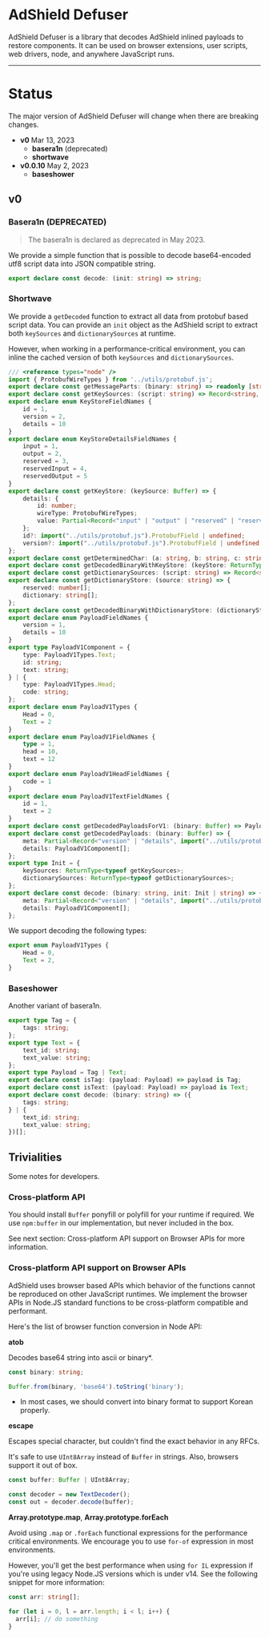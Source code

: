 # AdShield Defuser

AdShield Defuser is a library that decodes AdShield inlined payloads to restore components.
It can be used on browser extensions, user scripts, web drivers, node, and anywhere JavaScript runs.

----

# Status

The major version of AdShield Defuser will change when there are breaking changes.

- **v0** Mar 13, 2023
  - **basera1n** (deprecated)
  - **shortwave**
- **v0.0.10** May 2, 2023
  - **baseshower**

## v0

### Basera1n (DEPRECATED)

> The basera1n is declared as deprecated in May 2023.

We provide a simple function that is possible to decode base64-encoded utf8 script data into JSON compatible string.

```ts
export declare const decode: (init: string) => string;
```

### Shortwave

We provide a `getDecoded` function to extract all data from protobuf based script data.
You can provide an `init` object as the AdShield script to extract both `keySources` and `dictionarySources` at runtime.

However, when working in a performance-critical environment, you can inline the cached version of both `keySources` and `dictionarySources`.

```ts
/// <reference types="node" />
import { ProtobufWireTypes } from '../utils/protobuf.js';
export declare const getMessageParts: (binary: string) => readonly [string, string];
export declare const getKeySources: (script: string) => Record<string, Buffer>;
export declare enum KeyStoreFieldNames {
    id = 1,
    version = 2,
    details = 10
}
export declare enum KeyStoreDetailsFieldNames {
    input = 1,
    output = 2,
    reserved = 3,
    reservedInput = 4,
    reservedOutput = 5
}
export declare const getKeyStore: (keySource: Buffer) => {
    details: {
        id: number;
        wireType: ProtobufWireTypes;
        value: Partial<Record<"input" | "output" | "reserved" | "reservedInput" | "reservedOutput", import("../utils/protobuf.js").ProtobufField>>;
    };
    id?: import("../utils/protobuf.js").ProtobufField | undefined;
    version?: import("../utils/protobuf.js").ProtobufField | undefined;
};
export declare const getDeterminedChar: (a: string, b: string, c: string) => string;
export declare const getDecodedBinaryWithKeyStore: (keyStore: ReturnType<typeof getKeyStore>, binary: string) => string;
export declare const getDictionarySources: (script: string) => Record<string, string>;
export declare const getDictionaryStore: (source: string) => {
    reserved: number[];
    dictionary: string[];
};
export declare const getDecodedBinaryWithDictionaryStore: (dictionaryStore: ReturnType<typeof getDictionaryStore>, binary: string) => Buffer;
export declare enum PayloadFieldNames {
    version = 1,
    details = 10
}
export type PayloadV1Component = {
    type: PayloadV1Types.Text;
    id: string;
    text: string;
} | {
    type: PayloadV1Types.Head;
    code: string;
};
export declare enum PayloadV1Types {
    Head = 0,
    Text = 2
}
export declare enum PayloadV1FieldNames {
    type = 1,
    head = 10,
    text = 12
}
export declare enum PayloadV1HeadFieldNames {
    code = 1
}
export declare enum PayloadV1TextFieldNames {
    id = 1,
    text = 2
}
export declare const getDecodedPayloadsForV1: (binary: Buffer) => PayloadV1Component[];
export declare const getDecodedPayloads: (binary: Buffer) => {
    meta: Partial<Record<"version" | "details", import("../utils/protobuf.js").ProtobufField>>;
    details: PayloadV1Component[];
};
export type Init = {
    keySources: ReturnType<typeof getKeySources>;
    dictionarySources: ReturnType<typeof getDictionarySources>;
};
export declare const decode: (binary: string, init: Init | string) => {
    meta: Partial<Record<"version" | "details", import("../utils/protobuf.js").ProtobufField>>;
    details: PayloadV1Component[];
};
```

We support decoding the following types:

```typescript
export enum PayloadV1Types {
	Head = 0,
	Text = 2,
}
```

### Baseshower

Another variant of basera1n.

```typescript
export type Tag = {
    tags: string;
};
export type Text = {
    text_id: string;
    text_value: string;
};
export type Payload = Tag | Text;
export declare const isTag: (payload: Payload) => payload is Tag;
export declare const isText: (payload: Payload) => payload is Text;
export declare const decode: (binary: string) => ({
    tags: string;
} | {
    text_id: string;
    text_value: string;
})[];
```

## Trivialities

Some notes for developers.

### Cross-platform API

You should install `Buffer` ponyfill or polyfill for your runtime if required.
We use `npm:buffer` in our implementation, but never included in the box.

See next section: Cross-platform API support on Browser APIs for more information.

### Cross-platform API support on Browser APIs

AdShield uses browser based APIs which behavior of the functions cannot be reproduced on other JavaScript runtimes.
We implement the browser APIs in Node.JS standard functions to be cross-platform compatible and performant.

Here's the list of browser function conversion in Node API:

**atob**

Decodes base64 string into ascii or binary*.

```typescript
const binary: string;

Buffer.from(binary, 'base64').toString('binary');
```

* In most cases, we should convert into binary format to support Korean properly.

**escape**

Escapes special character, but couldn't find the exact behavior in any RFCs.

It's safe to use `UInt8Array` instead of `Buffer` in strings.
Also, browsers support it out of box.

```typescript
const buffer: Buffer | UInt8Array;

const decoder = new TextDecoder();
const out = decoder.decode(buffer);
```

**Array.prototype.map**, **Array.prototype.forEach**

Avoid using `.map` or `.forEach` functional expressions for the performance critical environments.
We encourage you to use `for-of` expression in most environments.

However, you'll get the best performance when using `for IL` expression if you're using legacy Node.JS versions which is under v14.
See the following snippet for more information:

```typescript
const arr: string[];

for (let i = 0, l = arr.length; i < l; i++) {
  arr[i]; // do something
}
```

